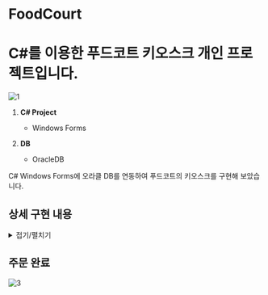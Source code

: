 # FoodCourt

# C#를 이용한 푸드코트 키오스크 개인 프로젝트입니다.

![1](https://github.com/selloriwoo/FoodCourt/assets/39435633/2da42261-0aee-4ecd-b9c3-ee25a3f5ab81)

1. **C# Project**<br />
   + Windows Forms
    
2. **DB**<br />
   +  OracleDB

C# Windows Forms에 오라클 DB를 연동하여 푸드코트의 키오스크를 구현해 보았습니다.

## 상세 구현 내용

<details>
<summary>접기/펼치기</summary>

## 주문 하기

![2](https://github.com/selloriwoo/FoodCourt/assets/39435633/e10c23ab-c00a-4257-9fd6-2745b6450d44)
<br />
<br />
**-타 코트 메뉴 버튼 클릭시-**
![2](https://github.com/selloriwoo/FoodCourt/assets/39435633/e10c23ab-c00a-4257-9fd6-2745b6450d44)
</details>

## 주문 완료

![3](https://github.com/selloriwoo/FoodCourt/assets/39435633/ab27f14d-10fb-4180-a58f-b4004c5a19c5)

